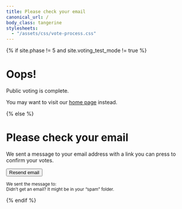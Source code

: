 ```yaml
---
title: Please check your email
canonical_url: /
body_class: tangerine
stylesheets:
  - "/assets/css/vote-process.css"
---
```


{% if site.phase != 5 and site.voting_test_mode != true %}

# Oops!

<div class="introduction" markdown="1">
Public voting is complete.

You may want to visit our [home page](/) instead.
</div>

{% else %}

<div class="introduction" markdown="1">

<h1>Please check your email</h1>

<p>We sent a message to your email address with a link you can press to <span style="display: inline-block">confirm your votes.</span></p>

<form action="/vote/email-sent/" method="get">

<input type="hidden" name="learn" />
<input type="hidden" name="create" />
<input type="hidden" name="play" />
<input type="hidden" name="connect" />
<input type="hidden" name="live" />

<input type="hidden" name="zip" />
<input type="hidden" name="email" />
<input type="hidden" name="subscribe_email_list" />

<p class="action"><button type="submit">Resend email</button></p>

</form>

<p><small>We sent the message to: <b id="sent-to-email" style="display: inline-block"></b><br /></small> <small>Didn’t get an email? It might be in your “spam” folder.</small></p>

</div>



<script>

  // http://stackoverflow.com/questions/901115/how-can-i-get-query-string-values-in-javascript#answer-901144
  function getParameterByName(name, url) {
    if (!url) url = window.location.href;
    name = name.replace(/[\[\]]/g, "\\$&");
    var regex = new RegExp("[?&]" + name + "(=([^&#]*)|&|#|$)"),
    results = regex.exec(url);
    if (!results) return null;
    if (!results[2]) return '';
    return decodeURIComponent(results[2].replace(/\+/g, " "));
  }


  var form = document.querySelector('form');

  var fieldNames = ['learn', 'create', 'play', 'connect', 'live'];
  var nextValue;
  for (var index = 0; index < fieldNames.length; index++) {
    nextValue = getParameterByName(fieldNames[index]);
    if (nextValue) {
      form.querySelector('input[name="' + fieldNames[index] + '"]').value = nextValue;
    }
  }

  form.querySelector('input[name="zip"]').value = getParameterByName('zip');
  form.querySelector('input[name="email"]').value = getParameterByName('email');
  form.querySelector('input[name="subscribe_email_list"]').value = getParameterByName('subscribe_email_list');
  
  document.getElementById("sent-to-email").textContent = getParameterByName('email');
</script>

<script src="{{ site.auth0_js_url }}"></script>
<script>
  window.AUTH0_DOMAIN    = '{{ site.auth0_domain }}',
  window.AUTH0_CLIENT_ID = '{{ site.auth0_client_id }}'
</script>
<script type="text/javascript">
  var webAuth = new auth0.WebAuth({
    domain: window.AUTH0_DOMAIN,
    clientID: window.AUTH0_CLIENT_ID,
    // responseMode: 'form_post',
    responseType: 'token'
  });
</script>

<script>
  function sendEmail(form){
    console.log('sendEmail');

    var zip = document.querySelector('input[name="zip"]').value;
    var email = document.querySelector('input[name="email"]').value;
    var subscribe_email_list = document.querySelector('input[name="subscribe_email_list"]').value;

    var fieldNames = ['learn', 'create', 'play', 'connect', 'live'];
    var votesData = [];
    var nextField;
    for (var index = 0; index < fieldNames.length; index++) {
      nextField = form.querySelector('input[name="' + fieldNames[index] + '"]');
      if (nextField) {
        votesData.push(fieldNames[index] + '=' + encodeURIComponent(nextField.value));
      } else {
        console.log('skipped: ' + fieldNames[index]);
      }
    }

    if (votesData.length < 1) {
      console.error('No items were voted for');
      return;
    }

    votesData.push('subscribe_email_list=' + encodeURIComponent(subscribe_email_list));
    votesData.push('zip=' + encodeURIComponent(zip));
    votesData.push('email=' + encodeURIComponent(email));

    console.dir(votesData);

    var redirectUri = window.location.origin + '/vote/authenticated/?' + votesData.join('&');
    console.log('redirectUri: ' + redirectUri);

    webAuth.passwordlessStart({
      connection: 'email',
      send: 'link',
      email: email,
      redirectUri: redirectUri
    }, function (err,res) {
      if (err) {
        // Handle error

        console.log('err');
        console.log(err)
        console.dir(err)
      } else {

        console.log('res');
        console.log(res)
        console.dir(res)

        form.action = form.action + '?' + votesData.join('&');

        form.submit();
        // document.querySelector('.introduction').style.display = 'block';
        // document.querySelector('form').style.display = 'none';
      }

    });
  }

  document.querySelector('form').addEventListener('submit', function(e) {
    e.preventDefault();
    sendEmail(e.target);

  })
</script>

{% endif %}

